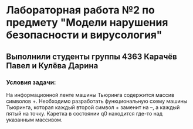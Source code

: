 # Лабораторная работа №2 по предмету "Модели нарушения безопасности и вирусология"
## Выполнили студенты группы 4363 Карачёв Павел и Кулёва Дарина
### Условия задачи:
На информационной ленте машины Тьюринга содержится массив символов +. 
Необходимо разработать функциональную схему машины Тьюринга, которая каждый второй символ + заменит на –, а каждый пятый на точку.
Каретка в состоянии q0 находится где-то над указанным массивом.